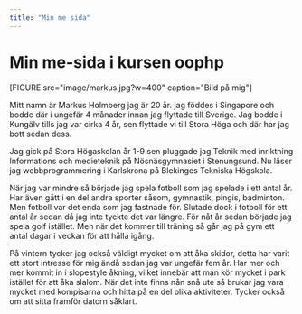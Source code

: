 ```yaml
---
title: "Min me sida"
---
```

Min me-sida i kursen oophp
=========================

[FIGURE src="image/markus.jpg?w=400" caption="Bild på mig"]

Mitt namn är Markus Holmberg jag är 20 år. jag föddes i Singapore och bodde där i ungefär 4 månader innan jag flyttade till Sverige. Jag bodde i Kungälv tills jag var cirka 4 år, sen flyttade vi till Stora Höga och där har jag bott sedan dess.

Jag gick på Stora Högaskolan år 1-9 sen pluggade jag Teknik med inriktning Informations och medieteknik på Nösnäsgymnasiet i Stenungsund. Nu läser jag webbprogrammering i Karlskrona på Blekinges Tekniska Högskola.

När jag var mindre så började jag spela fotboll som jag spelade i ett antal år. Har även gått i en del andra sporter såsom, gymnastik, pingis, badminton. Men fotboll var det enda som jag fastnade för. Slutade dock i fotboll för ett antal år sedan då jag inte tyckte det var längre. För nåt år sedan började jag spela golf istället. Men när det kommer till träning så går jag på gym ett antal dagar i veckan för att hålla igång.

På vintern tycker jag också väldigt mycket om att åka skidor, detta har varit ett stort intresse för mig ändå sedan jag var ungefär fem år. Har mer och mer kommit in i slopestyle åkning, vilket innebär att man kör mycket i park istället för att åka slalom. När det inte finns nån snå ute så brukar jag vara mycket med kompisarna och hitta på en del olika aktiviteter. Tycker också om att sitta framför datorn såklart.
